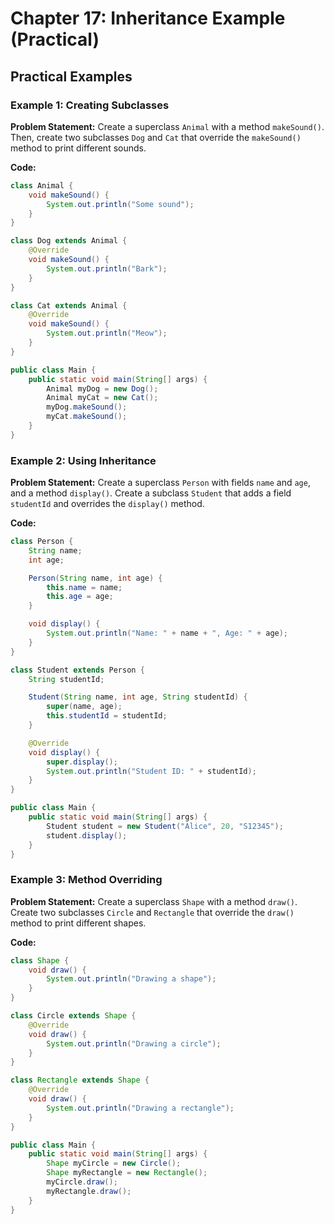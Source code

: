 # Chapter 17: Inheritance Example (Practical)

## Practical Examples

### Example 1: Creating Subclasses

**Problem Statement:**
Create a superclass `Animal` with a method `makeSound()`. Then, create two subclasses `Dog` and `Cat` that override the `makeSound()` method to print different sounds.

**Code:**
```java
class Animal {
    void makeSound() {
        System.out.println("Some sound");
    }
}

class Dog extends Animal {
    @Override
    void makeSound() {
        System.out.println("Bark");
    }
}

class Cat extends Animal {
    @Override
    void makeSound() {
        System.out.println("Meow");
    }
}

public class Main {
    public static void main(String[] args) {
        Animal myDog = new Dog();
        Animal myCat = new Cat();
        myDog.makeSound();
        myCat.makeSound();
    }
}
```

### Example 2: Using Inheritance

**Problem Statement:**
Create a superclass `Person` with fields `name` and `age`, and a method `display()`. Create a subclass `Student` that adds a field `studentId` and overrides the `display()` method.

**Code:**
```java
class Person {
    String name;
    int age;

    Person(String name, int age) {
        this.name = name;
        this.age = age;
    }

    void display() {
        System.out.println("Name: " + name + ", Age: " + age);
    }
}

class Student extends Person {
    String studentId;

    Student(String name, int age, String studentId) {
        super(name, age);
        this.studentId = studentId;
    }

    @Override
    void display() {
        super.display();
        System.out.println("Student ID: " + studentId);
    }
}

public class Main {
    public static void main(String[] args) {
        Student student = new Student("Alice", 20, "S12345");
        student.display();
    }
}
```

### Example 3: Method Overriding

**Problem Statement:**
Create a superclass `Shape` with a method `draw()`. Create two subclasses `Circle` and `Rectangle` that override the `draw()` method to print different shapes.

**Code:**
```java
class Shape {
    void draw() {
        System.out.println("Drawing a shape");
    }
}

class Circle extends Shape {
    @Override
    void draw() {
        System.out.println("Drawing a circle");
    }
}

class Rectangle extends Shape {
    @Override
    void draw() {
        System.out.println("Drawing a rectangle");
    }
}

public class Main {
    public static void main(String[] args) {
        Shape myCircle = new Circle();
        Shape myRectangle = new Rectangle();
        myCircle.draw();
        myRectangle.draw();
    }
}
```

